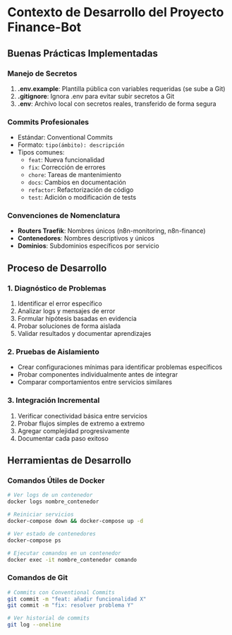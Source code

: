 # Contexto de Desarrollo del Proyecto Finance-Bot

## Buenas Prácticas Implementadas

### Manejo de Secretos
1. **.env.example**: Plantilla pública con variables requeridas (se sube a Git)
2. **.gitignore**: Ignora .env para evitar subir secretos a Git
3. **.env**: Archivo local con secretos reales, transferido de forma segura

### Commits Profesionales
- Estándar: Conventional Commits
- Formato: `tipo(ámbito): descripción`
- Tipos comunes:
  - `feat`: Nueva funcionalidad
  - `fix`: Corrección de errores
  - `chore`: Tareas de mantenimiento
  - `docs`: Cambios en documentación
  - `refactor`: Refactorización de código
  - `test`: Adición o modificación de tests

### Convenciones de Nomenclatura
- **Routers Traefik**: Nombres únicos (n8n-monitoring, n8n-finance)
- **Contenedores**: Nombres descriptivos y únicos
- **Dominios**: Subdominios específicos por servicio

## Proceso de Desarrollo

### 1. Diagnóstico de Problemas
1. Identificar el error específico
2. Analizar logs y mensajes de error
3. Formular hipótesis basadas en evidencia
4. Probar soluciones de forma aislada
5. Validar resultados y documentar aprendizajes

### 2. Pruebas de Aislamiento
- Crear configuraciones mínimas para identificar problemas específicos
- Probar componentes individualmente antes de integrar
- Comparar comportamientos entre servicios similares

### 3. Integración Incremental
1. Verificar conectividad básica entre servicios
2. Probar flujos simples de extremo a extremo
3. Agregar complejidad progresivamente
4. Documentar cada paso exitoso

## Herramientas de Desarrollo

### Comandos Útiles de Docker
```bash
# Ver logs de un contenedor
docker logs nombre_contenedor

# Reiniciar servicios
docker-compose down && docker-compose up -d

# Ver estado de contenedores
docker-compose ps

# Ejecutar comandos en un contenedor
docker exec -it nombre_contenedor comando
```

### Comandos de Git
```bash
# Commits con Conventional Commits
git commit -m "feat: añadir funcionalidad X"
git commit -m "fix: resolver problema Y"

# Ver historial de commits
git log --oneline
```
